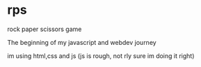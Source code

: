 # rps
rock paper scissors game

The beginning of my javascript and webdev journey

im using html,css and js (js is rough, not rly sure im doing it right)